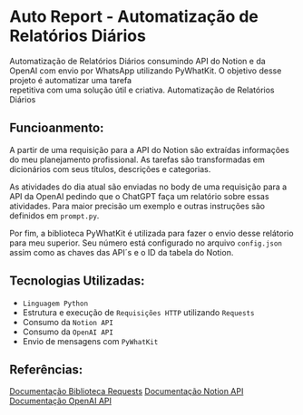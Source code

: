 # Auto Report - Automatização de Relatórios Diários

   Automatização de Relatórios Diários consumindo API do Notion e da OpenAI com envio por WhatsApp utilizando PyWhatKit. O objetivo desse projeto é automatizar uma tarefa    
   repetitiva com uma solução útil e criativa. Automatização de Relatórios Diários

## Funcioanmento:

   A partir de uma requisição para a API do Notion são extraídas informações do meu planejamento profissional. As tarefas são transformadas em dicionários com seus títulos, descrições e categorias.

   As atividades do dia atual são enviadas no body de uma requisição para a API da OpenAI pedindo que o ChatGPT faça um relatório sobre essas atividades. Para maior precisão um exemplo e  outras instruções são definidos em ```prompt.py```.

   Por fim, a biblioteca PyWhatKit é utilizada para fazer o envio desse relátorio para meu superior. Seu número está configurado no arquivo ```config.json``` assim como as chaves das API´s e o ID da tabela do Notion.

## Tecnologias Utilizadas:

   * `Linguagem Python`
   * Estrutura e execução de ```Requisições HTTP``` utilizando ```Requests```
   * Consumo da ```Notion API``` 
   * Consumo da ```OpenAI API```
   * Envio de mensagens com ```PyWhatKit```

## Referências:

   [Documentação Biblioteca Requests](https://requests.readthedocs.io/en/latest/)
   [Documentação Notion API](https://developers.notion.com/reference/intro)
   [Documentação OpenAI API](https://platform.openai.com/docs/introduction)
